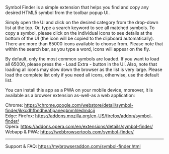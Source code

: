 Symbol Finder is a simple extension that helps you find and copy any desired HTML5 symbol from the toolbar popup UI.

Simply open the UI and click on the desired category from the drop-down list at the top. Or, type a search keyword to see all matched symbols. To copy a symbol, please click on the individual icons to see details at the bottom of the UI (the icon will be copied to the clipboard automatically). There are more than 65000 icons available to choose from. Please note that within the search bar, as you type a word, icons will appear on the fly.

By default, only the most common symbols are loaded. If you want to load all 65000, please press the - Load Extra - button in the UI. Also, note that loading all icons may slow down the browser as the list is very large. Please load the complete list only if you need all icons, otherwise, use the default list.

You can install this app as a PWA on your mobile device, moreover, it is available as a browser extension as-well-as a web application:

Chrome: https://chrome.google.com/webstore/detail/symbol-finder/jkkcdhfbndheafipanegbnmhledmdcjj  
Edge:
Firefox: https://addons.mozilla.org/en-US/firefox/addon/symbol-finder/  
Opera: https://addons.opera.com/en/extensions/details/symbol-finder/  
Webapp & PWA: https://webbrowsertools.com/symbol-finder/  

----------------------------------------------------------------------

Support & FAQ: https://mybrowseraddon.com/symbol-finder.html

